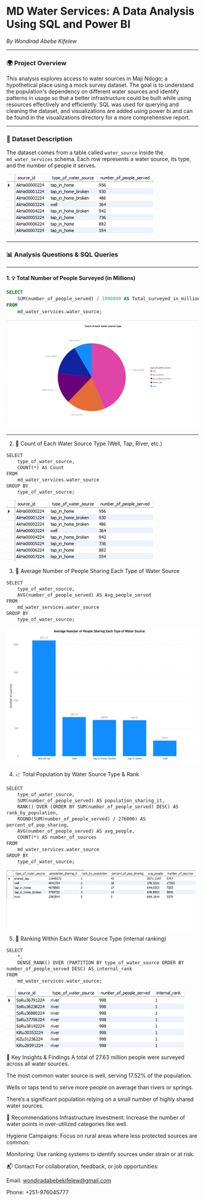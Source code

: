 # MD Water Services: A Data Analysis Using SQL and Power BI
*By Wondirad Abebe Kifelew*

---

### 🌍 **Project Overview**  

This analysis explores access to water sources in Maji Ndogo; a hypothetical place using a mock survey dataset. The goal is to understand the population's dependency on different water sources and identify patterns in usage so that a better infrastructure could be built while using resources effectively and efficiently. SQL was used for querying and cleaning the dataset, and visualizations are added using power bi and can be found in the visualizations directory for a more comprehensive report.

---

### 📂 **Dataset Description**  

The dataset comes from a table called `water_source` inside the `md_water_services` schema. Each row represents a water source, its type, and the number of people it serves.

![Dashboard screenshot](Images/scr1.jpg)

---

### 📊 **Analysis Questions & SQL Queries**  

---

#### 1. 💡 Total Number of People Surveyed (in Millions)

```sql
SELECT 
    SUM(number_of_people_served) / 1000000 AS Total_surveyed_in_millions
FROM 
    md_water_services.water_source;
```
![Dashboard screenshot](Images/scr3.jpg)

---
2. 🧾 Count of Each Water Source Type (Well, Tap, River, etc.)
```
SELECT 
    type_of_water_source,
    COUNT(*) AS Count
FROM 
    md_water_services.water_source
GROUP BY 
    type_of_water_source;
```
![Dashboard screenshot](Images/scr1.jpg)

3. 👥 Average Number of People Sharing Each Type of Water Source
```
SELECT 
    type_of_water_source,
    AVG(number_of_people_served) AS Avg_people_served
FROM 
    md_water_services.water_source
GROUP BY 
    type_of_water_source;
```
![Dashboard screenshot](Images/scr4.jpg)

4. 📈 Total Population by Water Source Type & Rank
```
SELECT 
    type_of_water_source,
    SUM(number_of_people_served) AS population_sharing_it,
    RANK() OVER (ORDER BY SUM(number_of_people_served) DESC) AS rank_by_population,
    ROUND(SUM(number_of_people_served) / 276000) AS percent_of_pop_sharing,
    AVG(number_of_people_served) AS avg_people,
    COUNT(*) AS number_of_sources
FROM 
    md_water_services.water_source
GROUP BY 
    type_of_water_source;
```
![Dashboard screenshot](Images/scr5.jpg)

5. 🏅 Ranking Within Each Water Source Type (internal ranking)
```
SELECT 
    *,
    DENSE_RANK() OVER (PARTITION BY type_of_water_source ORDER BY number_of_people_served DESC) AS internal_rank
FROM 
    md_water_services.water_source;
```
![Dashboard screenshot](Images/scr6.jpg)

📌 Key Insights & Findings
A total of 27.63 million people were surveyed across all water sources.

The most common water source is well, serving 17.52% of the population.

Wells or taps tend to serve more people on average than rivers or springs.

There’s a significant population relying on a small number of highly shared water sources.

📢 Recommendations
Infrastructure Investment: Increase the number of water points in over-utilized categories like well.

Hygiene Campaigns: Focus on rural areas where less protected sources are common.

Monitoring: Use ranking systems to identify sources under strain or at risk.

📬 Contact
For collaboration, feedback, or job opportunities:

Email: wondiradabebekifelew@gmail.com

Phone: +251-976045777

